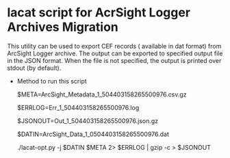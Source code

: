 # lacat script for AcrSight Logger Archives Migration

This utility can be used to export CEF records ( available in dat format) from ArcSight Logger archive. The output can be exported to specified output file in the JSON format. When the file is not specified, the output is printed over stdout (by default).


- Method to run this script

    $META=ArcSight_Metadata_1_504403158265500976.csv.gz

    $ERRLOG=Err_1_504403158265500976.log

    $JSONOUT=Out_1_504403158265500976.json.gz

    $DATIN=ArcSight_Data_1_0504403158265500976.dat

    ./lacat-opt.py -j $DATIN $META  2> $ERRLOG | gzip -c > $JSONOUT
